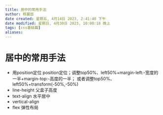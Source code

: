 ```yaml
---
title: 居中的常用手法
author: 杨翼臣
date created: 星期五, 4月14日 2023, 2:41:40 下午
date modified: 星期日, 4月30日 2023, 10:00:18 晚上
tags: [css基础篇]
aliases: 
---
```


# 居中的常用手法
- 用position定位
position定位；调整top50%、left50%+margin-left:-宽度的一半+margin-top:-高度的一半；
或者调整top50%、left50%+transform(-50%,-50%)
- line-height 父盒子高度
- text-align 水平居中
- vertical-align
- flex 弹性布局
